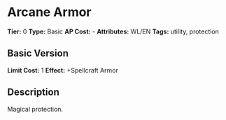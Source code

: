 # Arcane Armor

**Tier:** 0
**Type:** Basic
**AP Cost:** -
**Attributes:** WL/EN
**Tags:** utility, protection

## Basic Version
**Limit Cost:** 1
**Effect:** +Spellcraft Armor

## Description
Magical protection.